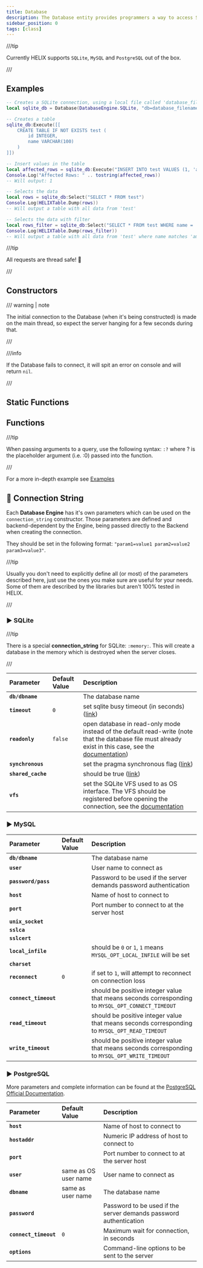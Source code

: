 ```yaml
---
title: Database
description: The Database entity provides programmers a way to access SQL databases easily through scripting.
sidebar_position: 0
tags: [class]
---
```


<HeaderDeclaration type="Class" name="Database" image="/img/docs/db.webp" />

///tip

Currently HELIX supports `SQLite`, `MySQL` and `PostgreSQL` out of the box.

///


## Examples

```lua title="Server/Index.lua"
-- Creates a SQLite connection, using a local file called 'database_filename.db'
local sqlite_db = Database(DatabaseEngine.SQLite, "db=database_filename.db timeout=2")

-- Creates a table
sqlite_db:Execute([[
	CREATE TABLE IF NOT EXISTS test (
		id INTEGER,
		name VARCHAR(100)
	)
]])

-- Insert values in the table
local affected_rows = sqlite_db:Execute("INSERT INTO test VALUES (1, 'amazing')")
Console.Log("Affected Rows: " .. tostring(affected_rows))
-- Will output: 1

-- Selects the data
local rows = sqlite_db:Select("SELECT * FROM test")
Console.Log(HELIXTable.Dump(rows))
-- Will output a table with all data from 'test'

-- Selects the data with filter
local rows_filter = sqlite_db:Select("SELECT * FROM test WHERE name = :0", "amazing")
Console.Log(HELIXTable.Dump(rows_filter))
-- Will output a table with all data from 'test' where name matches 'amazing'
```

<ExamplesDeclaration type="Class" name="Database" />

///tip

All requests are thread safe! 🥳

///


## Constructors

<ConstructorDeclaration type="Class" name="Database" />

/// warning | note

The initial connection to the Database (when it's being constructed) is made on the main thread, so expect the server hanging for a few seconds during that.

///

///info

If the Database fails to connect, it will spit an error on console and will return `nil`.

///


## Static Functions

<StaticFunctionsDeclaration type="Class" name="Database" />


## Functions

<FunctionsDeclaration type="Class" name="Database" />

///tip

When passing arguments to a query, use the following syntax: `:?` where ? is the placeholder argument (i.e. :0) passed into the function.

///

For a more in-depth example see [Examples](#examples)


## 🧵 Connection String

Each **Database Engine** has it's own parameters which can be used on the `connection_string` constructor. Those parameters are defined and backend-dependent by the Engine, being passed directly to the Backend when creating the connection.

They should be set in the following format: `"param1=value1 param2=value2 param3=value3"`.

///tip

Usually you don't need to explicitly define all (or most) of the parameters described here, just use the ones you make sure are useful for your needs. Some of them are described by the libraries but aren't 100% tested in HELIX.

///


### ▶ SQLite

///tip

There is a special **connection_string** for SQLite: `:memory:`. This will create a database in the memory which is destroyed when the server closes.

///

| Parameter | Default Value | Description |
| :--- | :--- | :--- |
| **`db/dbname`** |  | The database name |
| **`timeout`** | `0` | set sqlite busy timeout (in seconds) ([link](http://www.sqlite.org/c3ref/busy_timeout.html)) |
| **`readonly`** | `false` | open database in read-only mode instead of the default read-write (note that the database file must already exist in this case, see the [documentation](https://www.sqlite.org/c3ref/open.html)) |
| **`synchronous`** | | set the pragma synchronous flag ([link](http://www.sqlite.org/pragma.html#pragma_synchronous)) |
| **`shared_cache`** | | should be true ([link](http://www.sqlite.org/c3ref/enable_shared_cache.html)) |
| **`vfs`** | | set the SQLite VFS used to as OS interface. The VFS should be registered before opening the connection, see the [documentation](https://www.sqlite.org/vfs.html) |


### ▶ MySQL

| Parameter | Default Value | Description |
| :--- | :--- | :--- |
| **`db/dbname`** |  | The database name |
| **`user`** |  | User name to connect as |
| **`password/pass`** |  | Password to be used if the server demands password authentication |
| **`host`** |  | Name of host to connect to |
| **`port`** |  | Port number to connect to at the server host |
| **`unix_socket`** |  | |
| **`sslca`** |  | |
| **`sslcert`** |  | |
| **`local_infile`** |  | should be `0` or `1`, `1` means `MYSQL_OPT_LOCAL_INFILE` will be set |
| **`charset`** |  |  |
| **`reconnect`** | `0` | if set to `1`, will attempt to reconnect on connection loss |
| **`connect_timeout`** |  | should be positive integer value that means seconds corresponding to `MYSQL_OPT_CONNECT_TIMEOUT` |
| **`read_timeout`** |  | should be positive integer value that means seconds corresponding to `MYSQL_OPT_READ_TIMEOUT` |
| **`write_timeout`** |  | should be positive integer value that means seconds corresponding to `MYSQL_OPT_WRITE_TIMEOUT` |


### ▶ PostgreSQL

More parameters and complete information can be found at the [PostgreSQL Official Documentation](https://www.postgresql.org/docs/8.3/libpq-connect.html).

| Parameter | Default Value | Description |
| :--- | :--- | :--- |
| **`host`** |  | Name of host to connect to |
| **`hostaddr`** |  | Numeric IP address of host to connect to |
| **`port`** |  | Port number to connect to at the server host |
| **`user`** | same as OS user name | User name to connect as |
| **`dbname`** | same as user name | The database name |
| **`password`** |  | Password to be used if the server demands password authentication |
| **`connect_timeout`** | `0` | Maximum wait for connection, in seconds |
| **`options`** |  | Command-line options to be sent to the server |
